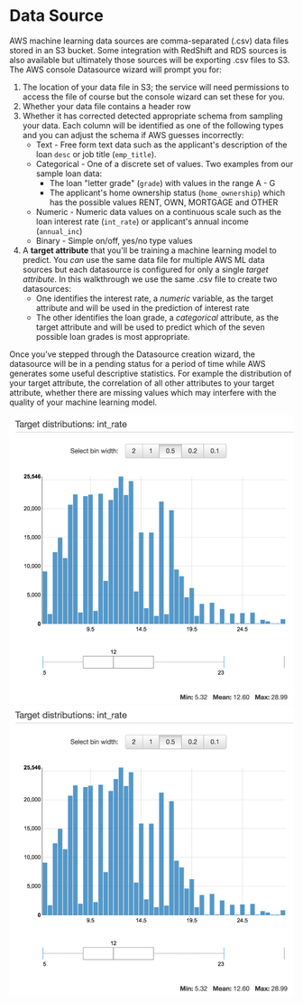 # Data Source
AWS machine learning data sources are comma-separated (.csv) data files stored in an S3 bucket.  Some integration with RedShift and RDS sources is also available but ultimately those sources will be exporting .csv files to S3.   The AWS console Datasource wizard will prompt you for:

1. The location of your data file in S3; the service will need permissions to access the file of course but the console wizard can set these for you.
2. Whether your data file contains a header row
3. Whether it has corrected detected appropriate schema from sampling your data.  Each column will be identified as one of the following types and you can adjust the schema if AWS guesses incorrectly:
   * Text - Free form text data such as the applicant's description of the loan `desc` or job title (`emp_title`).
   * Categorical - One of a discrete set of values.  Two examples from our sample loan data:
      * The loan "letter grade" (`grade`) with values in the range A - G
      * The applicant's home ownership status (`home_ownership`) which has the possible values RENT, OWN, MORTGAGE and OTHER
   * Numeric - Numeric data values on a continuous scale such as the loan interest rate (`int_rate`) or applicant's annual income (`annual_inc`)
   * Binary - Simple on/off, yes/no type values
4. A **target attribute** that you'll be training a machine learning model to predict.  You *can* use the same data file for multiple AWS ML data sources but each datasource is configured for only a single *target attribute*.  In this walkthrough we use the same .csv file to create two datasources:
   * One identifies the interest rate, a *numeric* variable, as the target attribute and will be used in the prediction of interest rate
   * The other identifies the loan grade, a *categorical* attribute, as the target attribute and will be used to predict which of the seven possible loan grades is most appropriate.

Once you’ve stepped through the Datasource creation wizard, the datasource will be in a pending status for a period of time while AWS generates some useful descriptive statistics.  For example the distribution of your target attribute, the correlation of all other attributes to your target attribute, whether there are missing values which may interfere with the quality of your machine learning model. 

![Target Attribute Distribution](images/datasource-target-distribution.png)
![Attribute Statistics](images/datasource-target-distribution.png)